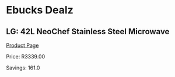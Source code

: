 
# Ebucks Dealz
## LG: 42L NeoChef Stainless Steel Microwave
[Product Page](https://www.ebucks.com/web/shop/productSelected.do?prodId=358489955&catId=704989856)

Price: R3339.00

Savings: 161.0


	